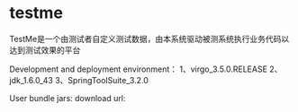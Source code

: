 testme
======

TestMe是一个由测试者自定义测试数据，由本系统驱动被测系统执行业务代码以达到测试效果的平台 

Development and deployment environment：
1、virgo_3.5.0.RELEASE
2、jdk_1.6.0_43
3、SpringToolSuite_3.2.0

User bundle jars:
download url:
